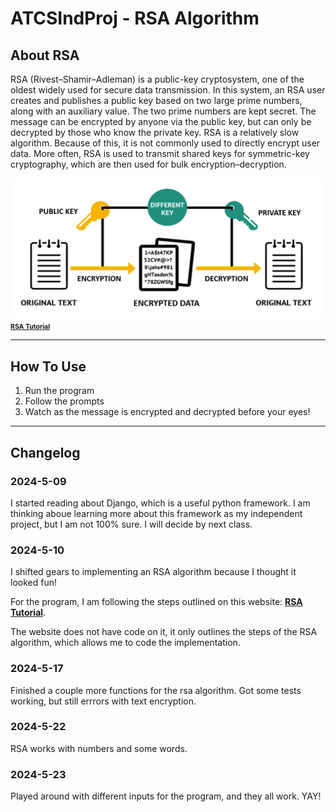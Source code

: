 # ATCSIndProj - RSA Algorithm

## About RSA
RSA (Rivest–Shamir–Adleman) is a public-key cryptosystem, one of the oldest widely used for secure data transmission. In this system, an RSA user creates and publishes a public key based on two large prime numbers, along with an auxiliary value. The two prime numbers are kept secret. The message can be encrypted by anyone via the public key, but can only be decrypted by those who know the private key. RSA is a relatively slow algorithm. Because of this, it is not commonly used to directly encrypt user data. More often, RSA is used to transmit shared keys for symmetric-key cryptography, which are then used for bulk encryption–decryption.

![](RSA-explanation-img.png)
<span style="font-size:0.75em;">**[RSA Tutorial](https://www.simplilearn.com/tutorials/cryptography-tutorial/rsa-algorithm)**</span>

<hr>

## How To Use
1. Run the program
2. Follow the prompts
3. Watch as the message is encrypted and decrypted before your eyes!

<hr>

## Changelog

### **2024-5-09**
I started reading about Django, which is a useful python framework. I am thinking aboue learning more about this framework as my independent project, but I am not 100% sure. I will decide by next class.

### **2024-5-10**
I shifted gears to implementing an RSA algorithm because I thought it looked fun!

For the program, I am following the steps outlined on this website: **[RSA Tutorial](https://www.simplilearn.com/tutorials/cryptography-tutorial/rsa-algorithm)**. 

The website does not have code on it, it only outlines the steps of the RSA algorithm, which allows me to code the implementation.

### **2024-5-17**
Finished a couple more functions for the rsa algorithm. Got some tests working, but still errrors with text encryption.

### **2024-5-22**
RSA works with numbers and some words. 

### **2024-5-23**
Played around with different inputs for the program, and they all work. YAY!
